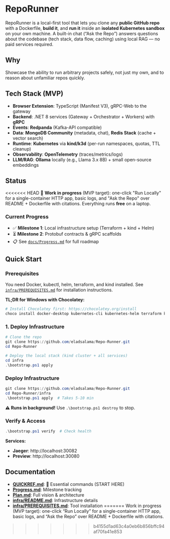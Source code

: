 # RepoRunner

RepoRunner is a local-first tool that lets you clone any **public GitHub repo** with a Dockerfile, **build it**, and **run it** inside an **isolated Kubernetes sandbox** on your own machine. A built-in chat (“Ask the Repo”) answers questions about the codebase (tech stack, data flow, caching) using local RAG — no paid services required.

## Why
Showcase the ability to run arbitrary projects safely, not just my own, and to reason about unfamiliar repos quickly.

## Tech Stack (MVP)
- **Browser Extension**: TypeScript (Manifest V3), gRPC-Web to the gateway
- **Backend**: .NET 8 services (Gateway + Orchestrator + Workers) with **gRPC**
- **Events**: **Redpanda** (Kafka-API compatible)
- **Data**: **MongoDB Community** (metadata, chat), **Redis Stack** (cache + vector search)
- **Runtime**: **Kubernetes** via **kind/k3d** (per-run namespaces, quotas, TTL cleanup)
- **Observability**: **OpenTelemetry** (traces/metrics/logs)
- **LLM/RAG**: **Ollama** locally (e.g., Llama 3.x 8B) + small open-source embeddings

## Status
<<<<<<< HEAD
🚧 **Work in progress** (MVP target): one-click "Run Locally" for a single-container HTTP app, basic logs, and "Ask the Repo" over README + Dockerfile with citations. Everything runs **free** on a laptop.

### Current Progress
- ✅ **Milestone 1**: Local infrastructure setup (Terraform + kind + Helm)
- ⏳ **Milestone 2**: Protobuf contracts & gRPC scaffolds
- 📋 See [`docs/Progress.md`](docs/Progress.md) for full roadmap

## Quick Start

### Prerequisites

You need Docker, kubectl, helm, terraform, and kind installed. See [`infra/PREREQUISITES.md`](infra/PREREQUISITES.md) for installation instructions.

**TL;DR for Windows with Chocolatey:**
```powershell
# Install Chocolatey first: https://chocolatey.org/install
choco install docker-desktop kubernetes-cli kubernetes-helm terraform kind -y
```

### 1. Deploy Infrastructure

```powershell
# Clone the repo
git clone https://github.com/eladsalama/Repo-Runner.git
cd Repo-Runner

# Deploy the local stack (kind cluster + all services)
cd infra
.\bootstrap.ps1 apply
```

### Deploy Infrastructure

```powershell
git clone https://github.com/eladsalama/Repo-Runner.git
cd Repo-Runner/infra
.\bootstrap.ps1 apply  # Takes 5-10 min
```

**⚠️ Runs in background!** Use `.\bootstrap.ps1 destroy` to stop.

### Verify & Access

```powershell
.\bootstrap.ps1 verify  # Check health
```

**Services:**
- **Jaeger**: http://localhost:30082
- **Preview**: http://localhost:30080

## Documentation

- **[QUICKREF.md](QUICKREF.md)**: 🎯 Essential commands (START HERE)
- **[Progress.md](docs/Progress.md)**: Milestone tracking
- **[Plan.md](docs/Plan.md)**: Full vision & architecture
- **[infra/README.md](infra/README.md)**: Infrastructure details
- **[infra/PREREQUISITES.md](infra/PREREQUISITES.md)**: Tool installation
=======
Work in progress (MVP target): one-click “Run Locally” for a single-container HTTP app, basic logs, and “Ask the Repo” over README + Dockerfile with citations.
>>>>>>> b4155d1ad63c4a0eb6b856bffc94af70fa41e853

